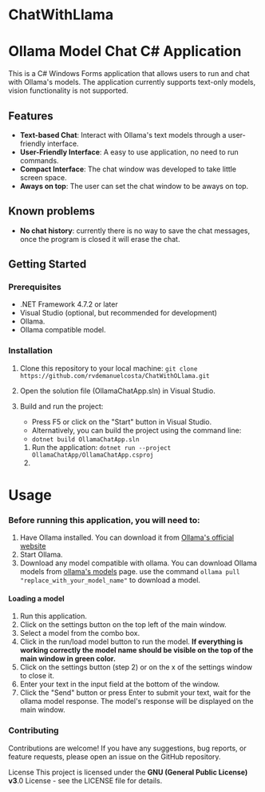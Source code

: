 # ChatWithLlama
# Ollama Model Chat C# Application

This is a C# Windows Forms application that allows users to run and chat with Ollama's models. The application currently supports text-only models, vision functionality is not supported.

## Features

* **Text-based Chat**: Interact with Ollama's text models through a user-friendly interface.
* **User-Friendly Interface**: A easy to use application, no need to run commands.
* **Compact Interface**: The chat window was developed to take little screen space.
* **Aways on top**: The user can set the chat window to be aways on top.


## Known problems
* **No chat history**: currently there is no way to save the chat messages, once the program is closed
	it will erase the chat.

## Getting Started

### Prerequisites

- .NET Framework 4.7.2 or later
- Visual Studio (optional, but recommended for development)
- Ollama.
- Ollama compatible model.

### Installation

1. Clone this repository to your local machine:
   ```git clone https://github.com/rvdemanuelcosta/ChatWithOLlama.git ```
2. Open the solution file (OllamaChatApp.sln) in Visual Studio.

3.	Build and run the project:
	* Press F5 or click on the "Start" button in Visual Studio.
	* Alternatively, you can build the project using the command line:
	* ```dotnet build OllamaChatApp.sln```
	1. Run the application:
	```dotnet run --project OllamaChatApp/OllamaChatApp.csproj```
	1. 
# Usage
### Before running this application, you will need to:
1. Have Ollama installed.
	You can download it from [Ollama's  official website](https://ollama.com/)
1. Start Ollama.
1. Download any model compatible with ollama.
	You can download Ollama models from [ollama's models](https://ollama.com/search) page.
	use the command ```ollama pull "replace_with_your_model_name"``` to download a model.
#### Loading a model
1. Run this application.
1. Click on the settings button on the top left of the main window.
1. Select a model from the combo box.
1. Click in the run/load model button to run the model.
	**If everything is working correctly the model name should be visible on the top of the main window in green color.**
1. Click on the settings button (step 2) or on the x of the settings window to close it.
1. Enter your text in the input field at the bottom of the window.
1. Click the "Send" button or press Enter to submit your text, wait for the ollama model response.
The model's response will be displayed on the main window.

### Contributing
Contributions are welcome! If you have any suggestions, bug reports, or feature requests, please open an issue on the GitHub repository.

License
This project is licensed under the **GNU (General Public License) v3**.0 License - see the LICENSE file for details.